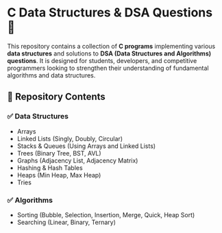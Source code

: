 # C Data Structures & DSA Questions 🚀

This repository contains a collection of **C programs** implementing various **data structures** and solutions to **DSA (Data Structures and Algorithms) questions**. It is designed for students, developers, and competitive programmers looking to strengthen their understanding of fundamental algorithms and data structures.

## 📂 Repository Contents

### ✅ Data Structures
- Arrays
- Linked Lists (Singly, Doubly, Circular)
- Stacks & Queues (Using Arrays and Linked Lists)
- Trees (Binary Tree, BST, AVL)
- Graphs (Adjacency List, Adjacency Matrix)
- Hashing & Hash Tables
- Heaps (Min Heap, Max Heap)
- Tries

### ✅ Algorithms
- Sorting (Bubble, Selection, Insertion, Merge, Quick, Heap Sort)
- Searching (Linear, Binary, Ternary)
